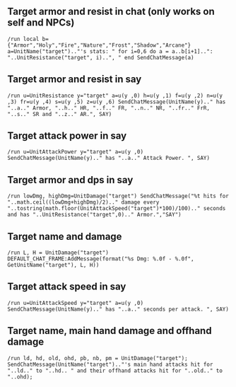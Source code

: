 ## Target armor and resist in chat (only works on self and NPCs)
```
/run local b={"Armor","Holy","Fire","Nature","Frost","Shadow","Arcane"} a=UnitName("target").."'s stats: " for i=0,6 do a = a..b[i+1]..": "..UnitResistance("target", i)..", " end SendChatMessage(a)
```
 

## Target armor and resist in say
```
/run u=UnitResistance y="target" a=u(y ,0) h=u(y ,1) f=u(y ,2) n=u(y ,3) fr=u(y ,4) s=u(y ,5) z=u(y ,6) SendChatMessage(UnitName(y).." has "..a.." Armor, "..h.." HR, "..f.." FR, "..n.." NR, "..fr.." FrR, "..s.." SR and "..z.." AR.", SAY)
```
 

## Target attack power in say
```
/run u=UnitAttackPower y="target" a=u(y ,0) SendChatMessage(UnitName(y).." has "..a.." Attack Power. ", SAY)
```
 

## Target armor and dps in say
```
/run lowDmg, highDmg=UnitDamage("target") SendChatMessage("%t hits for "..math.ceil((lowDmg+highDmg)/2).." damage every "..tostring(math.floor(UnitAttackSpeed("target")*100)/100).." seconds and has "..UnitResistance("target",0).." Armor.","SAY") 
```


## Target name and damage
```
/run L, H = UnitDamage("target") DEFAULT_CHAT_FRAME:AddMessage(format("%s Dmg: %.0f - %.0f", GetUnitName("target"), L, H))
```


## Target attack speed in say
```
/run u=UnitAttackSpeed y="target" a=u(y ,0) SendChatMessage(UnitName(y).." has "..a.." seconds per attack. ", SAY)
```


## Target name, main hand damage and offhand damage
```
/run ld, hd, old, ohd, pb, nb, pm = UnitDamage("target"); SendChatMessage(UnitName("target").."'s main hand attacks hit for "..ld.." to "..hd.. " and their offhand attacks hit for "..old.." to "..ohd);
```